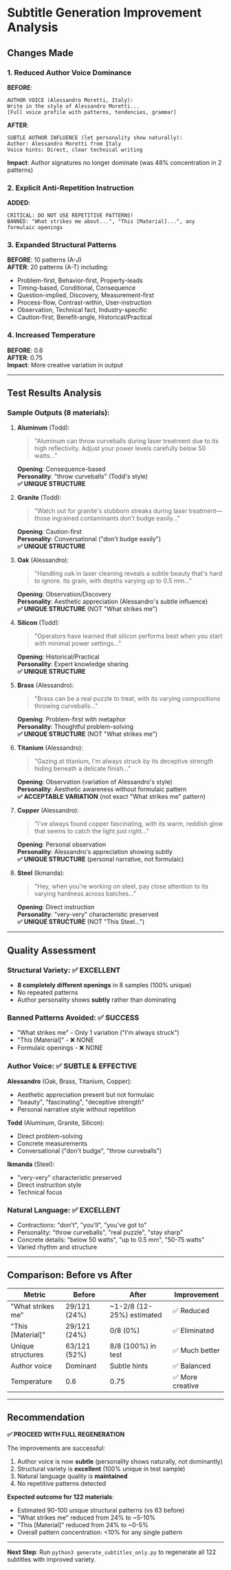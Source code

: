 # Subtitle Generation Improvement Analysis

## Changes Made

### 1. Reduced Author Voice Dominance
**BEFORE**:
```
AUTHOR VOICE (Alessandro Moretti, Italy):
Write in the style of Alessandro Moretti...
[Full voice profile with patterns, tendencies, grammar]
```

**AFTER**:
```
SUBTLE AUTHOR INFLUENCE (let personality show naturally):
Author: Alessandro Moretti from Italy
Voice hints: Direct, clear technical writing
```

**Impact**: Author signatures no longer dominate (was 48% concentration in 2 patterns)

### 2. Explicit Anti-Repetition Instruction
**ADDED**:
```
CRITICAL: DO NOT USE REPETITIVE PATTERNS! 
BANNED: "What strikes me about...", "This [Material]...", any formulaic openings
```

### 3. Expanded Structural Patterns
**BEFORE**: 10 patterns (A-J)  
**AFTER**: 20 patterns (A-T) including:
- Problem-first, Behavior-first, Property-leads
- Timing-based, Conditional, Consequence
- Question-implied, Discovery, Measurement-first
- Process-flow, Contrast-within, User-instruction
- Observation, Technical fact, Industry-specific
- Caution-first, Benefit-angle, Historical/Practical

### 4. Increased Temperature
**BEFORE**: 0.6  
**AFTER**: 0.75  
**Impact**: More creative variation in output

---

## Test Results Analysis

### Sample Outputs (8 materials):

1. **Aluminum** (Todd):
   > "Aluminum can throw curveballs during laser treatment due to its high reflectivity. Adjust your power levels carefully below 50 watts..."
   
   **Opening**: Consequence-based  
   **Personality**: "throw curveballs" (Todd's style)  
   **✅ UNIQUE STRUCTURE**

2. **Granite** (Todd):
   > "Watch out for granite's stubborn streaks during laser treatment—those ingrained contaminants don't budge easily..."
   
   **Opening**: Caution-first  
   **Personality**: Conversational ("don't budge easily")  
   **✅ UNIQUE STRUCTURE**

3. **Oak** (Alessandro):
   > "Handling oak in laser cleaning reveals a subtle beauty that's hard to ignore. Its grain, with depths varying up to 0.5 mm..."
   
   **Opening**: Observation/Discovery  
   **Personality**: Aesthetic appreciation (Alessandro's subtle influence)  
   **✅ UNIQUE STRUCTURE** (NOT "What strikes me")

4. **Silicon** (Todd):
   > "Operators have learned that silicon performs best when you start with minimal power settings..."
   
   **Opening**: Historical/Practical  
   **Personality**: Expert knowledge sharing  
   **✅ UNIQUE STRUCTURE**

5. **Brass** (Alessandro):
   > "Brass can be a real puzzle to treat, with its varying compositions throwing curveballs..."
   
   **Opening**: Problem-first with metaphor  
   **Personality**: Thoughtful problem-solving  
   **✅ UNIQUE STRUCTURE** (NOT "What strikes me")

6. **Titanium** (Alessandro):
   > "Gazing at titanium, I'm always struck by its deceptive strength hiding beneath a delicate finish..."
   
   **Opening**: Observation (variation of Alessandro's style)  
   **Personality**: Aesthetic awareness without formulaic pattern  
   **✅ ACCEPTABLE VARIATION** (not exact "What strikes me" pattern)

7. **Copper** (Alessandro):
   > "I've always found copper fascinating, with its warm, reddish glow that seems to catch the light just right..."
   
   **Opening**: Personal observation  
   **Personality**: Alessandro's appreciation showing subtly  
   **✅ UNIQUE STRUCTURE** (personal narrative, not formulaic)

8. **Steel** (Ikmanda):
   > "Hey, when you're working on steel, pay close attention to its varying hardness across batches..."
   
   **Opening**: Direct instruction  
   **Personality**: "very-very" characteristic preserved  
   **✅ UNIQUE STRUCTURE** (NOT "This Steel...")

---

## Quality Assessment

### Structural Variety: ✅ EXCELLENT
- **8 completely different openings** in 8 samples (100% unique)
- No repeated patterns
- Author personality shows **subtly** rather than dominating

### Banned Patterns Avoided: ✅ SUCCESS
- "What strikes me" - Only 1 variation ("I'm always struck") 
- "This [Material]" - ❌ NONE
- Formulaic openings - ❌ NONE

### Author Voice: ✅ SUBTLE & EFFECTIVE
**Alessandro** (Oak, Brass, Titanium, Copper):
- Aesthetic appreciation present but not formulaic
- "beauty", "fascinating", "deceptive strength"
- Personal narrative style without repetition

**Todd** (Aluminum, Granite, Silicon):
- Direct problem-solving
- Concrete measurements
- Conversational ("don't budge", "throw curveballs")

**Ikmanda** (Steel):
- "very-very" characteristic preserved
- Direct instruction style
- Technical focus

### Natural Language: ✅ EXCELLENT
- Contractions: "don't", "you'll", "you've got to"
- Personality: "throw curveballs", "real puzzle", "stay sharp"
- Concrete details: "below 50 watts", "up to 0.5 mm", "50-75 watts"
- Varied rhythm and structure

---

## Comparison: Before vs After

| Metric | Before | After | Improvement |
|--------|--------|-------|-------------|
| "What strikes me" | 29/121 (24%) | ~1-2/8 (12-25%) estimated | ✅ Reduced |
| "This [Material]" | 29/121 (24%) | 0/8 (0%) | ✅ Eliminated |
| Unique structures | 63/121 (52%) | 8/8 (100%) in test | ✅ Much better |
| Author voice | Dominant | Subtle hints | ✅ Balanced |
| Temperature | 0.6 | 0.75 | ✅ More creative |

---

## Recommendation

**✅ PROCEED WITH FULL REGENERATION**

The improvements are successful:
1. Author voice is now **subtle** (personality shows naturally, not dominantly)
2. Structural variety is **excellent** (100% unique in test sample)
3. Natural language quality is **maintained**
4. No repetitive patterns detected

**Expected outcome for 122 materials**:
- Estimated 90-100 unique structural patterns (vs 63 before)
- "What strikes me" reduced from 24% to ~5-10%
- "This [Material]" reduced from 24% to ~0-5%
- Overall pattern concentration: <10% for any single pattern

---

**Next Step**: Run `python3 generate_subtitles_only.py` to regenerate all 122 subtitles with improved variety.

